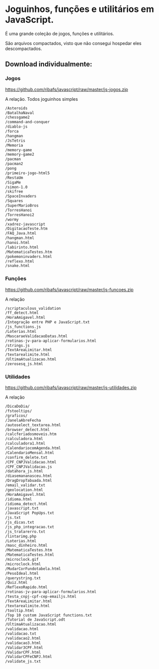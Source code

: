# Joguinhos, funções e utilitários em JavaScript.

É uma grande coleção de jogos, funções e utilitários.

São arquivos compactados, visto que não consegui hospedar eles descompactados.

## Download individualmente:

### Jogos
https://github.com/ribafs/javascript/raw/master/js-jogos.zip

A relação. Todos joguinhos simples
```txt
/Asteroids
/BatalhaNaval
/chessgame2
/command-and-conquer
/diablo-js
/forca
/hangman
/JsTetris
/Memoria
/memory-game
/memory-game2
/pacman
/pacman2
/pong
/primeiro-jogo-html5
/RestaUm
/SigaMe
/simon-1.0
/skifree
/SpaceInvaders
/Squares
/SuperMarioBros
/TorresHanoi
/TorresHanoi2
/wormy
/xadrez-javascript
/DigitacaoTeste.htm
/FAQ_Java.html
/hangman.html
/hanoi.html
/labirinto.html
/MatematicaTestes.htm
/pokemoninvaders.html
/reflexo.html
/snake.html
```

### Funções
https://github.com/ribafs/javascript/raw/master/js-funcoes.zip

A relação
```txt
/scriptaculous_validation
/ff_detect.html
/HoraAmigavel.html
/Integração entre PHP e JavaScript.txt
/js_functions.js
/Loterias.html
/MascaraeValidacaoDatas.html
/rotinas-jv-para-aplicar-formularios.html
/strings.js
/TextAreaLimitar.html
/textarealimite.html
/UltimaAtualizacao.html
/zerosesq_js.html
```

### Utilidades
https://github.com/ribafs/javascript/raw/master/js-utilidades.zip

A relação
```txt
/DicaDoDia/
/fstooltips/
/graficos/
/JanelaAbreFecha
/autoselect_textarea.html
/browser_detect.html
/calcferiadosmoveis.htm
/calculadora.html
/calculadora1.html
/CalendariocomAgenda.html
/CalendarioMensal.html
/confirm_delete.txt
/CPF_CNPJValidacao.html
/CPF_CNPJValidacao.js
/datahora_js.html
/diasemananasceu.html
/DragDropTabuada.html
/email_validar.txt
/geolocation.html
/HoraAmigavel.html
/idioma.html
/idioma_detect.html
/javascript.txt
/JavaScript PopUps.txt
/js.txt
/js_dicas.txt
/js_php_integracao.txt
/js_tratarerro.txt
/lintarimg.php
/Loterias.html
/masc_dinheiro.html
/MatematicaTestes.htm
/MatematicaTestes.html
/microclock.gif
/microclock.html
/MudarCorFundotabela.html
/PesoIdeal.html
/querystring.txt
/Quiz.html
/ReflexoRapido.html
/rotinas-jv-para-aplicar-formularios.html
/testa_cnpj-cpf-cep-emailjs.html
/TextAreaLimitar.html
/textarealimite.html
/tooltip.html
/Top 10 custom JavaScript functions.txt
/Tutorial de JavaScript.odt
/UltimaAtualizacao.html
/validacao.html
/validacao.txt
/validacao2.html
/validacao3.html
/Validar3CPF.html
/ValidarCPF.html
/ValidarCPFeCNPJ.html
/validate_js.txt
```
